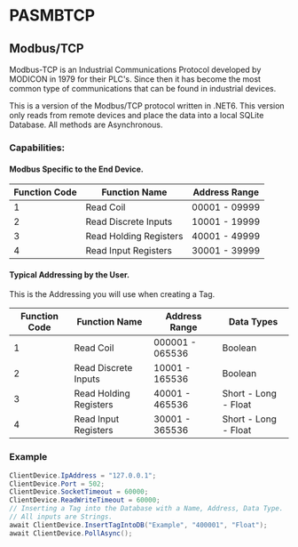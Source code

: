 # PASMBTCP

## Modbus/TCP

Modbus-TCP is an Industrial Communications Protocol developed by MODICON in 1979 for their PLC's. 
Since then it has become the most common type of communications that can be found in industrial devices. 

This is a version of the Modbus/TCP protocol written in .NET6.
This version only reads from remote devices and place the data into a local SQLite Database. 
All methods are Asynchronous.

### Capabilities:

#### Modbus Specific to the End Device.

| Function Code | Function Name | Address Range |
|----------|----------|----------|
| 1 | Read Coil | 00001 - 09999 |
| 2 | Read Discrete Inputs | 10001 - 19999 |
| 3 | Read Holding Registers | 40001 - 49999 |
| 4 | Read Input Registers | 30001 - 39999 |


#### Typical Addressing by the User.
This is the Addressing you will use when creating a Tag.

| Function Code | Function Name | Address Range | Data Types |
|----------|----------|----------|----------|
| 1 | Read Coil | 000001 - 065536 | Boolean |
| 2 | Read Discrete Inputs | 10001 - 165536 | Boolean |
| 3 | Read Holding Registers | 40001 - 465536 | Short - Long - Float |
| 4 | Read Input Registers | 30001 - 365536 | Short - Long - Float |

### Example

``` C#
ClientDevice.IpAddress = "127.0.0.1";
ClientDevice.Port = 502;
ClientDevice.SocketTimeout = 60000;
ClientDevice.ReadWriteTimeout = 60000;
// Inserting a Tag into the Database with a Name, Address, Data Type.
// All inputs are Strings.
await ClientDevice.InsertTagIntoDB("Example", "400001", "Float");
await ClientDevice.PollAsync();
```

